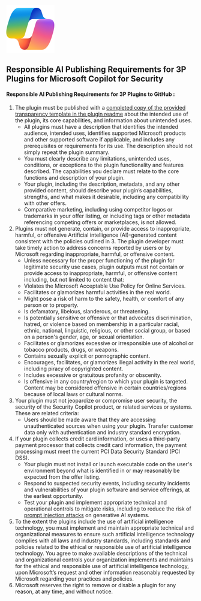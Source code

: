 ![Copilot for Security Overview](https://github.com/Azure/Copilot-For-Security/blob/main/Images/ic_fluent_copilot_64_64%402x.png)
## Responsible AI Publishing Requirements for 3P Plugins for Microsoft Copilot for Security 
#### Responsible AI Publishing Requirements for 3P Plugins to GitHub : 
1. The plugin must be published with a [completed copy of the provided transparency template in the plugin readme](https://github.com/microsoft/copilot-for-security/blob/main/3P_Plugin_Upload/MSFT_Upload_Template/readme.md) about the intended use of the plugin, its core capabilities, and information about unintended uses.  
    * All plugins must have a description that identifies the intended audience, intended uses, identifies supported Microsoft products and other supported software if applicable, and includes any prerequisites or requirements for its use. The description should not simply repeat the plugin summary. 
    * You must clearly describe any limitations, unintended uses, conditions, or exceptions to the plugin functionality and features described. The capabilities you declare must relate to the core functions and description of your plugin. 
    * Your plugin, including the description, metadata, and any other provided content, should describe your plugin’s capabilities, strengths, and what makes it desirable, including any compatibility with other offers. 
    * Comparative marketing, including using competitor logos or trademarks in your offer listing, or including tags or other metadata referencing competing offers or marketplaces, is not allowed. 
2. Plugins must not generate, contain, or provide access to inappropriate, harmful, or offensive Artificial intelligence (AI)-generated content consistent with the policies outlined in 3. The plugin developer must take timely action to address concerns reported by users or by Microsoft regarding inappropriate, harmful, or offensive content. 
    * Unless necessary for the proper functioning of the plugin for legitimate security use cases, plugin outputs must not contain or provide access to inappropriate, harmful, or offensive content including, but not limited to content that: 
    * Violates the Microsoft Acceptable Use Policy for Online Services. 
    * Facilitates or glamorizes harmful activities in the real world. 
    * Might pose a risk of harm to the safety, health, or comfort of any person or to property. 
    * Is defamatory, libelous, slanderous, or threatening. 
    * Is potentially sensitive or offensive or that advocates discrimination, hatred, or violence based on membership in a particular racial, ethnic, national, linguistic, religious, or other social group, or based on a person's gender, age, or sexual orientation. 
    * Facilitates or glamorizes excessive or irresponsible use of alcohol or tobacco products, drugs, or weapons. 
    * Contains sexually explicit or pornographic content. 
    * Encourages, facilitates, or glamorizes illegal activity in the real world, including piracy of copyrighted content. 
    * Includes excessive or gratuitous profanity or obscenity. 
    * Is offensive in any country/region to which your plugin is targeted. Content may be considered offensive in certain countries/regions because of local laws or cultural norms. 
3. Your plugin must not jeopardize or compromise user security, the security of the Security Copilot product, or related services or systems. These are related criteria: 
    * Users should be made aware that they are accessing unauthenticated sources when using your plugin. Transfer customer data only with authentication and industry standard encryption. 
4. If your plugin collects credit card information, or uses a third-party payment processor that collects credit card information, the payment processing must meet the current PCI Data Security Standard (PCI DSS). 
    * Your plugin must not install or launch executable code on the user's environment beyond what is identified in or may reasonably be expected from the offer listing. 
    * Respond to suspected security events, including security incidents and vulnerabilities of your plugin software and service offerings, at the earliest opportunity. 
    * Test your plugin and implement appropriate technical and operational controls to mitigate risks, including to reduce the risk of [prompt injection attacks](https://learn.microsoft.com/en-us/ai-builder/azure-openai-human-review#prompt-injection-attacks) on generative AI systems.  
5. To the extent the plugins include the use of artificial intelligence technology, you must implement and maintain appropriate technical and organizational measures to ensure such artificial intelligence technology complies with all laws and industry standards, including standards and policies related to the ethical or responsible use of artificial intelligence technology. You agree to make available descriptions of the technical and organizational controls your organization implements and maintains for the ethical and responsible use of artificial intelligence technology, upon Microsoft’s request and other information reasonably requested by Microsoft regarding your practices and policies. 
6. Microsoft reserves the right to remove or disable a plugin for any reason, at any time, and without notice.  